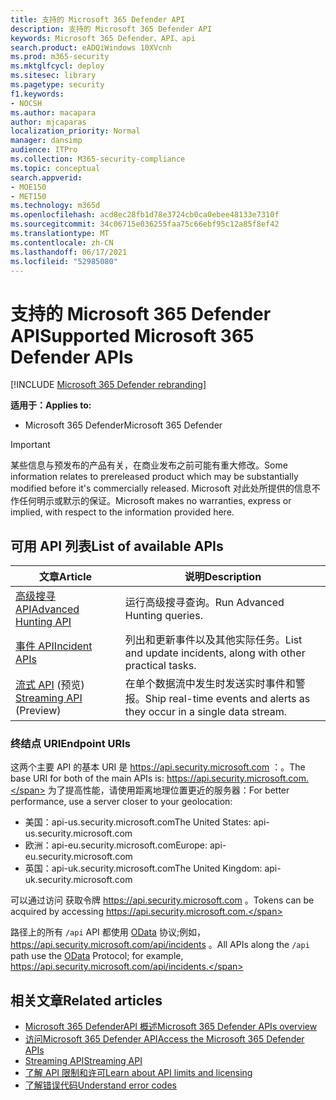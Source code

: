 ```yaml
---
title: 支持的 Microsoft 365 Defender API
description: 支持的 Microsoft 365 Defender API
keywords: Microsoft 365 Defender、API、api
search.product: eADQiWindows 10XVcnh
ms.prod: m365-security
ms.mktglfcycl: deploy
ms.sitesec: library
ms.pagetype: security
f1.keywords:
- NOCSH
ms.author: macapara
author: mjcaparas
localization_priority: Normal
manager: dansimp
audience: ITPro
ms.collection: M365-security-compliance
ms.topic: conceptual
search.appverid:
- MOE150
- MET150
ms.technology: m365d
ms.openlocfilehash: acd8ec28fb1d78e3724cb0ca0ebee48133e7310f
ms.sourcegitcommit: 34c06715e036255faa75c66ebf95c12a85f8ef42
ms.translationtype: MT
ms.contentlocale: zh-CN
ms.lasthandoff: 06/17/2021
ms.locfileid: "52985080"
---
```

# <a name="supported-microsoft-365-defender-apis"></a><span data-ttu-id="1d1e0-104">支持的 Microsoft 365 Defender API</span><span class="sxs-lookup"><span data-stu-id="1d1e0-104">Supported Microsoft 365 Defender APIs</span></span> 

[!INCLUDE [Microsoft 365 Defender rebranding](../includes/microsoft-defender.md)]

<span data-ttu-id="1d1e0-105">**适用于：**</span><span class="sxs-lookup"><span data-stu-id="1d1e0-105">**Applies to:**</span></span>
- <span data-ttu-id="1d1e0-106">Microsoft 365 Defender</span><span class="sxs-lookup"><span data-stu-id="1d1e0-106">Microsoft 365 Defender</span></span>

> [!IMPORTANT]
> <span data-ttu-id="1d1e0-107">某些信息与预发布的产品有关，在商业发布之前可能有重大修改。</span><span class="sxs-lookup"><span data-stu-id="1d1e0-107">Some information relates to prereleased product which may be substantially modified before it's commercially released.</span></span> <span data-ttu-id="1d1e0-108">Microsoft 对此处所提供的信息不作任何明示或默示的保证。</span><span class="sxs-lookup"><span data-stu-id="1d1e0-108">Microsoft makes no warranties, express or implied, with respect to the information provided here.</span></span>

## <a name="list-of-available-apis"></a><span data-ttu-id="1d1e0-109">可用 API 列表</span><span class="sxs-lookup"><span data-stu-id="1d1e0-109">List of available APIs</span></span>

<span data-ttu-id="1d1e0-110">文章</span><span class="sxs-lookup"><span data-stu-id="1d1e0-110">Article</span></span> | <span data-ttu-id="1d1e0-111">说明</span><span class="sxs-lookup"><span data-stu-id="1d1e0-111">Description</span></span>
-|-
[<span data-ttu-id="1d1e0-112">高级搜寻 API</span><span class="sxs-lookup"><span data-stu-id="1d1e0-112">Advanced Hunting API</span></span>](api-advanced-hunting.md) | <span data-ttu-id="1d1e0-113">运行高级搜寻查询。</span><span class="sxs-lookup"><span data-stu-id="1d1e0-113">Run Advanced Hunting queries.</span></span>
[<span data-ttu-id="1d1e0-114">事件 API</span><span class="sxs-lookup"><span data-stu-id="1d1e0-114">Incident APIs</span></span>](api-incident.md) | <span data-ttu-id="1d1e0-115">列出和更新事件以及其他实际任务。</span><span class="sxs-lookup"><span data-stu-id="1d1e0-115">List and update incidents, along with other practical tasks.</span></span>
<span data-ttu-id="1d1e0-116">[流式 API](streaming-api.md) (预览) </span><span class="sxs-lookup"><span data-stu-id="1d1e0-116">[Streaming API](streaming-api.md) (Preview)</span></span> | <span data-ttu-id="1d1e0-117">在单个数据流中发生时发送实时事件和警报。</span><span class="sxs-lookup"><span data-stu-id="1d1e0-117">Ship real-time events and alerts as they occur in a single data stream.</span></span>

### <a name="endpoint-uris"></a><span data-ttu-id="1d1e0-118">终结点 URI</span><span class="sxs-lookup"><span data-stu-id="1d1e0-118">Endpoint URIs</span></span>

<span data-ttu-id="1d1e0-119">这两个主要 API 的基本 URI 是 https://api.security.microsoft.com ：。</span><span class="sxs-lookup"><span data-stu-id="1d1e0-119">The base URI for both of the main APIs is: https://api.security.microsoft.com.</span></span> <span data-ttu-id="1d1e0-120">为了提高性能，请使用距离地理位置更近的服务器：</span><span class="sxs-lookup"><span data-stu-id="1d1e0-120">For better performance, use a server closer to your geolocation:</span></span>

- <span data-ttu-id="1d1e0-121">美国：api-us.security.microsoft.com</span><span class="sxs-lookup"><span data-stu-id="1d1e0-121">The United States: api-us.security.microsoft.com</span></span>
- <span data-ttu-id="1d1e0-122">欧洲：api-eu.security.microsoft.com</span><span class="sxs-lookup"><span data-stu-id="1d1e0-122">Europe: api-eu.security.microsoft.com</span></span>
- <span data-ttu-id="1d1e0-123">英国：api-uk.security.microsoft.com</span><span class="sxs-lookup"><span data-stu-id="1d1e0-123">The United Kingdom: api-uk.security.microsoft.com</span></span>

<span data-ttu-id="1d1e0-124">可以通过访问 获取令牌 https://api.security.microsoft.com 。</span><span class="sxs-lookup"><span data-stu-id="1d1e0-124">Tokens can be acquired by accessing https://api.security.microsoft.com.</span></span>

<span data-ttu-id="1d1e0-125">路径上的所有 `/api` API 都使用 [OData](/odata/overview) 协议;例如， https://api.security.microsoft.com/api/incidents 。</span><span class="sxs-lookup"><span data-stu-id="1d1e0-125">All APIs along the `/api` path use the [OData](/odata/overview) Protocol; for example, https://api.security.microsoft.com/api/incidents.</span></span>

## <a name="related-articles"></a><span data-ttu-id="1d1e0-126">相关文章</span><span class="sxs-lookup"><span data-stu-id="1d1e0-126">Related articles</span></span>

- [<span data-ttu-id="1d1e0-127">Microsoft 365 DefenderAPI 概述</span><span class="sxs-lookup"><span data-stu-id="1d1e0-127">Microsoft 365 Defender APIs overview</span></span>](api-overview.md)
- [<span data-ttu-id="1d1e0-128">访问Microsoft 365 Defender API</span><span class="sxs-lookup"><span data-stu-id="1d1e0-128">Access the Microsoft 365 Defender APIs</span></span>](api-access.md)
- [<span data-ttu-id="1d1e0-129">Streaming API</span><span class="sxs-lookup"><span data-stu-id="1d1e0-129">Streaming API</span></span>](../defender-endpoint/raw-data-export.md)
- [<span data-ttu-id="1d1e0-130">了解 API 限制和许可</span><span class="sxs-lookup"><span data-stu-id="1d1e0-130">Learn about API limits and licensing</span></span>](api-terms.md)
- [<span data-ttu-id="1d1e0-131">了解错误代码</span><span class="sxs-lookup"><span data-stu-id="1d1e0-131">Understand error codes</span></span>](api-error-codes.md)
